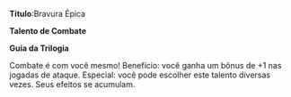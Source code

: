 **Titulo**:Bravura Épica

**Talento de Combate**

**Guia da Trilogia**

 Combate é com você mesmo! Benefício: você ganha um bônus de +1 nas jogadas de ataque. Especial: você pode escolher este talento diversas vezes. Seus efeitos se acumulam.